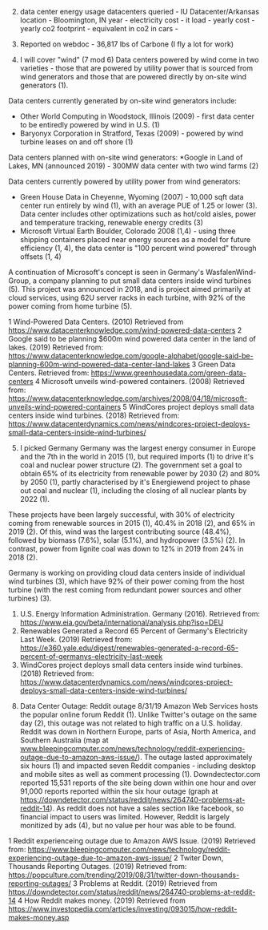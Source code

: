 2. data center energy usage
datacenters queried - IU Datacenter/Arkansas
location - Bloomington, IN
year -
electricity cost -
it load - 
yearly cost - 
yearly co2 footprint - 
equivalent in co2 in cars - 

3. Reported on webdoc - 36,817 lbs of Carbone (I fly a lot for work) 

4. I will cover "wind" (7 mod 6)
Data centers powered by wind come in two varieties - those that are powered by utility power that is sourced from 
wind generators and those that are powered directly by on-site wind generators (1).  

Data centers currently generated by on-site wind generators include:
* Other World Computing in Woodstock, Illinois (2009) - first data center to be entiredly powered by wind in U.S. (1)
* Baryonyx Corporation in Stratford, Texas (2009) - powered by wind turbine leases on and off shore (1)

Data centers planned with on-site wind generators:
*Google in Land of Lakes, MN (announced 2019) - 300MW data center with two wind farms (2)

Data centers currently powered by utility power from wind generators:
* Green House Data in Cheyenne, Wyoming (2007) - 10,000 sqft data center run entirely by wind (1), with an average 
PUE of 1.25 or lower (3).  Data center includes other optimizations such as hot/cold aisles, power and temperature 
tracking, renewable energy credits (3)
* Microsoft Virtual Earth Boulder, Colorado 2008 (1,4) - using three shipping containers placed near energy sources 
as a model for future efficiency (1, 4), the data center is "100 percent wind powered" through offsets (1, 4)

A continuation of Microsoft's concept is seen in Germany's WasfalenWind-Group, a company planning to put small data 
centers inside wind turbines (5). This project was announced in 2018, and is project aimed primarily at cloud services, 
using 62U server racks in each turbine, with 92% of the power coming from home turbine (5).

1 Wind-Powered Data Centers. (2010) Retrieved from https://www.datacenterknowledge.com/wind-powered-data-centers
2 Google said to be planning $600m wind powered data center in the land of lakes. (2019) Retrieved from: 
https://www.datacenterknowledge.com/google-alphabet/google-said-be-planning-600m-wind-powered-data-center-land-lakes
3 Green Data Centers. Retrieved from: https://www.greenhousedata.com/green-data-centers
4 Microsoft unveils wind-powered containers. (2008) Retrieved from: 
https://www.datacenterknowledge.com/archives/2008/04/18/microsoft-unveils-wind-powered-containers
5 WindCores project deploys small data centers inside wind turbines. (2018) Retrieved from: 
https://www.datacenterdynamics.com/news/windcores-project-deploys-small-data-centers-inside-wind-turbines/

5. I picked Germany
Germany was the largest energy consumer in Europe and the 7th in the world in 2015 (1), but required imports (1) to 
drive it's coal and nuclear power structure (2).  The government set a goal to obtain 65% of its electricity from 
renewable power by 2030 (2) and 80% by 2050 (1), partly characterised by it's Energiewend project to phase out coal 
and nuclear (1), including the closing of all nuclear plants by 2022 (1).  

These projects have been largely successful, with 30% of electricity coming from renewable sources in 2015 (1), 40.4% in
2018 (2), and 65% in 2019 (2).  Of this, wind was the largest contributing source (48.4%), followed by biomass (7.6%), 
solar (5.1%), and hydropower (3.5%) (2).  In contrast, power from lignite coal was down to 12% in 2019 from 24% in 2018 (2).

Germany is working on providing cloud data centers inside of individual wind turbines (3), which have 92% of their power 
coming from the host turbine (with the rest coming from redundant power sources and other turbines) (3).

1) U.S. Energy Information Administration. Germany (2016). Retrieved from: 
https://www.eia.gov/beta/international/analysis.php?iso=DEU
2) Renewables Generated a Record 65 Percent of Germany's Electricity Last Week. (2019) Retrieved from: 
https://e360.yale.edu/digest/renewables-generated-a-record-65-percent-of-germanys-electricity-last-week
3) WindCores project deploys small data centers inside wind turbines. (2018) Retrieved from: 
https://www.datacenterdynamics.com/news/windcores-project-deploys-small-data-centers-inside-wind-turbines/

8. Data Center Outage: Reddit outage 8/31/19
Amazon Web Services hosts the popular online forum Reddit (1).  Unlike Twitter's outage on the same day (2), this outage 
was not related to high traffic on a U.S. holiday.  Reddit was down in Northern Europe, parts of Asia, North America, and 
Southern Australia (map at www.bleepingcomputer.com/news/technology/reddit-experiencing-outage-due-to-amazon-aws-issue/). 
The outage lasted approximately six hours (1) and impacted seven Reddit companies - including desktop and mobile sites as 
well as comment processing (1).  Downdectector.com reported 15,531 reports of the site being down within one hour and over 
91,000 reports reported within the six hour outage (graph at 
https://downdetector.com/status/reddit/news/264740-problems-at-reddit-14).  As reddit does not have a sales section like 
facebook, so financial impact to users was limited.  However, Reddit is largely monitized by ads (4), but no value per 
hour was able to be found.

1 Reddit experienceing outage due to Amazon AWS Issue. (2019) Retrieved from: 
https://www.bleepingcomputer.com/news/technology/reddit-experiencing-outage-due-to-amazon-aws-issue/
2 Twiter Down, Thousands Reporting Outages. (2019) Retrieved from: 
https://popculture.com/trending/2019/08/31/twitter-down-thousands-reporting-outages/
3 Problems at Reddit. (2019) Retrieved from https://downdetector.com/status/reddit/news/264740-problems-at-reddit-14
4 How Reddit makes money. (2019) Retrieved from 
https://www.investopedia.com/articles/investing/093015/how-reddit-makes-money.asp
